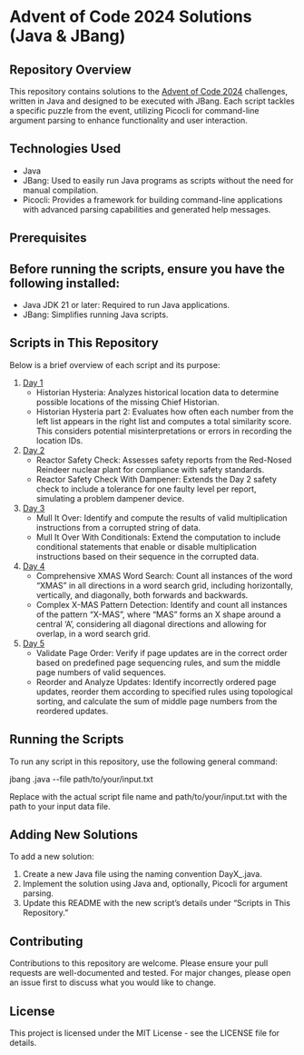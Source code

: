 # Advent of Code 2024 Solutions (Java & JBang)

## Repository Overview

This repository contains solutions to the [Advent of Code 2024](https://adventofcode.com/2024) challenges, written in Java and designed to be executed with JBang. Each script tackles a specific puzzle from the event, utilizing Picocli for command-line argument parsing to enhance functionality and user interaction.

## Technologies Used

- Java
- JBang: Used to easily run Java programs as scripts without the need for manual compilation.
- Picocli: Provides a framework for building command-line applications with advanced parsing capabilities and generated help messages.

## Prerequisites

## Before running the scripts, ensure you have the following installed:

- Java JDK 21 or later: Required to run Java applications.
- JBang: Simplifies running Java scripts. 

## Scripts in This Repository

Below is a brief overview of each script and its purpose:

1. [Day 1](https://adventofcode.com/2024/day/1) 
     - Historian Hysteria: Analyzes historical location data to determine possible locations of the missing Chief Historian.
     - Historian Hysteria part 2: Evaluates how often each number from the left list appears in the right list and computes a total similarity score. This considers potential misinterpretations or errors in recording the location IDs.
2. [Day 2](https://adventofcode.com/2024/day/2)
    - Reactor Safety Check: Assesses safety reports from the Red-Nosed Reindeer nuclear plant for compliance with safety standards.
    - Reactor Safety Check With Dampener: Extends the Day 2 safety check to include a tolerance for one faulty level per report, simulating a problem dampener device.
3. [Day 3](https://adventofcode.com/2024/day/3)
    - Mull It Over: Identify and compute the results of valid multiplication instructions from a corrupted string of data.
    - Mull It Over With Conditionals: Extend the computation to include conditional statements that enable or disable multiplication instructions based on their sequence in the corrupted data.  
4. [Day 4](https://adventofcode.com/2024/day/4)
    - Comprehensive XMAS Word Search: Count all instances of the word “XMAS” in all directions in a word search grid, including horizontally, vertically, and diagonally, both forwards and backwards.
    - Complex X-MAS Pattern Detection: Identify and count all instances of the pattern “X-MAS”, where “MAS” forms an X shape around a central ‘A’, considering all diagonal directions and allowing for overlap, in a word search grid.   
 5. [Day 5](https://adventofcode.com/2024/day/5)    
    - Validate Page Order: Verify if page updates are in the correct order based on predefined page sequencing rules, and sum the middle page numbers of valid sequences.
    -  Reorder and Analyze Updates: Identify incorrectly ordered page updates, reorder them according to specified rules using topological sorting, and calculate the sum of middle page numbers from the reordered updates.

## Running the Scripts

To run any script in this repository, use the following general command:

jbang <script-name>.java --file path/to/your/input.txt

Replace <script-name> with the actual script file name and path/to/your/input.txt with the path to your input data file.

## Adding New Solutions

To add a new solution:

1.	Create a new Java file using the naming convention DayX_<PuzzleName>.java.
2.	Implement the solution using Java and, optionally, Picocli for argument parsing.
3.	Update this README with the new script’s details under “Scripts in This Repository.”

## Contributing

Contributions to this repository are welcome. Please ensure your pull requests are well-documented and tested. For major changes, please open an issue first to discuss what you would like to change.

## License

This project is licensed under the MIT License - see the LICENSE file for details.
